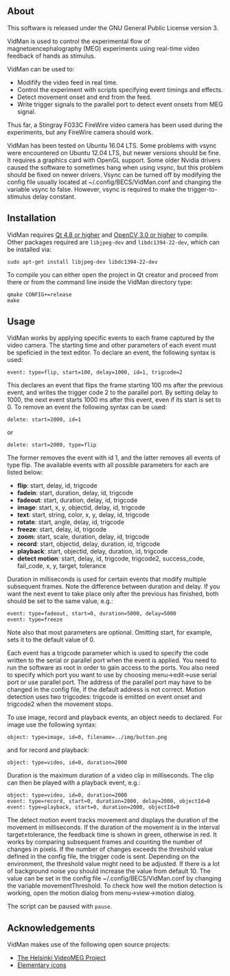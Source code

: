 ## About

This software is released under the GNU General Public License version 3. 

VidMan is used to control the experimental flow of magnetoencephalography (MEG)
experiments using real-time video feedback of hands as stimulus.

VidMan can be used to:
- Modifify the video feed in real time.
- Control the experiment with scripts specifying event timings and effects.
- Detect movement onset and end from the feed.
- Write trigger signals to the parallel port to detect event onsets from MEG signal.

Thus far, a Stingray F033C FireWire video camera has been used during
the experiments, but any FireWire camera should work.

VidMan has been tested on Ubuntu 16.04 LTS. Some problems with vsync were
encountered on Ubuntu 12.04 LTS, but newer versions should be fine. It requires
a graphics card with OpenGL support. Some older Nvidia drivers caused the
software to sometimes hang when using vsync, but this problem should be fixed
on newer drivers. Vsync can be turned off by modifying the config file usually
located at ~/.config/BECS/VidMan.conf and changing the variable vsync to false.
However, vsync is required to make the trigger-to-stimulus delay constant.

## Installation

VidMan requires [Qt 4.8 or higher](https://www.qt.io/) and [OpenCV 3.0 or higher](https://opencv.org)
to compile. Other packages required are `libjpeg-dev` and
`libdc1394-22-dev`, which can be installed via:

```
sudo apt-get install libjpeg-dev libdc1394-22-dev
```

To compile you can either open the project in Qt creator and proceed from there
or from the command line inside the VidMan directory type:

```
qmake CONFIG+=release
make
```

## Usage

VidMan works by applying specific events to each frame captured by the video
camera. The starting time and other parameters of each event must be speficied
in the text editor. To declare an event, the following syntax is used:

```
event: type=flip, start=100, delay=1000, id=1, trigcode=2
```

This declares an event that flips the frame starting 100 ms after the previous
event, and writes the trigger code 2 to the parallel port. By setting delay to
1000, the next event starts 1000 ms after this event, even if its start is set
to 0. To remove an event the following syntax can be used:

```
delete: start=2000, id=1
```

or

```
delete: start=2000, type=flip
```

The former removes the event with id 1, and the latter removes all events of
type flip. The available events with all possible parameters for each are
listed below:

* **flip**: start, delay, id, trigcode
* **fadein**: start, duration, delay, id, trigcode
* **fadeout**: start, duration, delay, id, trigcode
* **image**: start, x, y, objectid, delay, id, trigcode
* **text**: start, string, color, x, y, delay, id, trigcode
* **rotate**: start, angle, delay, id, trigcode
* **freeze**: start, delay, id, trigcode
* **zoom**: start, scale, duration, delay, id, trigcode
* **record**: start, objectid, delay, duration, id, trigcode
* **playback**: start, objectid, delay, duration, id, trigcode
* **detect motion**: start, delay, id, trigcode, trigcode2, success_code, fail_code, x, y, target, tolerance

Duration in milliseconds is used for certain events that modify multiple
subsequent frames. Note the difference between duration and delay. If you want
the next event to take place only after the previous has finished, both should
be set to the same value, e.g.:

```
event: type=fadeout, start=0, duration=5000, delay=5000
event: type=freeze
```

Note also that most parameters are optional. Omitting start, for example, sets
it to the default value of 0. 

Each event has a trigcode parameter which is used to specify the code written
to the serial or parallel port when the event is applied. You need to run the
software as root in order to gain access to the ports. You also need to specify
which port you want to use by choosing menu->edit->use serial port or use
parallel port. The address of the parallel port may have to be changed in the
config file, if the default address is not correct. Motion detection uses two
trigcodes: trigcode is emitted on event onset and trigcode2 when the movement
stops.

To use image, record and playback events, an object needs to declared. For
image use the following syntax:

```
object: type=image, id=0, filename=../img/button.png
```

and for record and playback:

```
object: type=video, id=0, duration=2000
```

Duration is the maximum duration of a video clip in milliseconds. The clip can
then be played with a playback event, e.g.:

```
object: type=video, id=0, duration=2000
event: type=record, start=0, duration=2000, delay=2000, objectId=0
event: type=playback, start=0, duration=2000, objectId=0
```

The detect motion event tracks movement and displays the duration of the
movement in milliseconds. If the duration of the movement is in the interval
target±tolerance, the feedback time is shown in green, otherwise in red. It
works by comparing subsequent frames and counting the number of changes in
pixels. If the number of changes exceeds the threshold value defined in the
config file, the trigger code is sent. Depending on the environment, the
threshold value might need to be adjusted. If there is a lot of background
noise you should increase the value from default 10. The value can be set in
the config file ~/.config/BECS/VidMan.conf by changing the variable
movementThreshold. To check how well the motion detection is working, open the
motion dialog from menu->view->motion dialog.

The script can be paused with `pause`.

## Acknowledgements

VidMan makes use of the following open source projects:


-   [The Helsinki VideoMEG Project](https://github.com/andreyzhd/VideoMEG)
-   [Elementary icons](https://github.com/elementary/icons)
